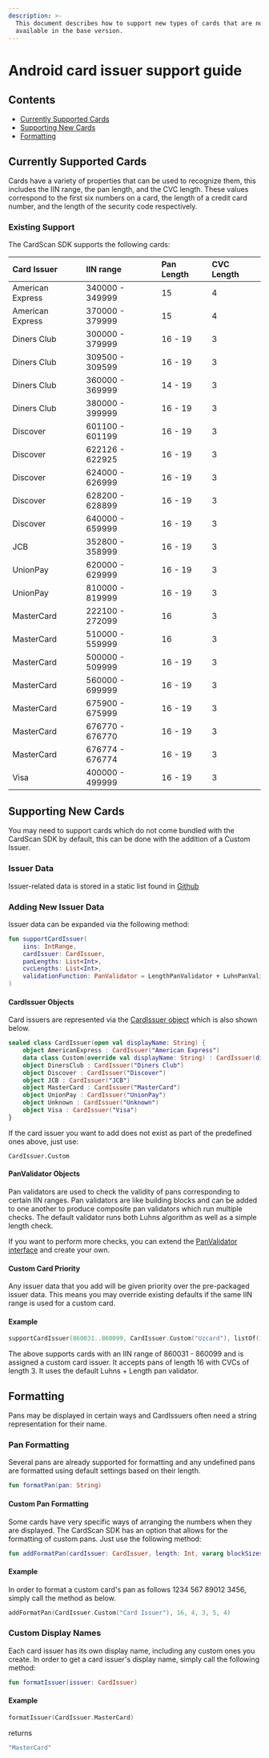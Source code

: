 ```yaml
---
description: >-
  This document describes how to support new types of cards that are not
  available in the base version.
---
```


# Android card issuer support guide

## Contents

* [Currently Supported Cards](android-card-support.md#currently-supported-cards)
* [Supporting New Cards](android-card-support.md#supporting-new-cards)
* [Formatting](android-card-support.md#formatting)

## Currently Supported Cards

Cards have a variety of properties that can be used to recognize them, this includes the IIN range, the pan length, and the CVC length. These values correspond to the first six numbers on a card, the length of a credit card number, and the length of the security code respectively.

### Existing Support

The CardScan SDK supports the following cards:

| Card Issuer | IIN range | Pan Length | CVC Length |
| :--- | :--- | :--- | :--- |
| American Express | 340000 - 349999 | 15 | 4 |
| American Express | 370000 - 379999 | 15 | 4 |
| Diners Club | 300000 - 379999 | 16 - 19 | 3 |
| Diners Club | 309500 - 309599 | 16 - 19 | 3 |
| Diners Club | 360000 - 369999 | 14 - 19 | 3 |
| Diners Club | 380000 - 399999 | 16 - 19 | 3 |
| Discover | 601100 - 601199 | 16 - 19 | 3 |
| Discover | 622126 - 622925 | 16 - 19 | 3 |
| Discover | 624000 - 626999 | 16 - 19 | 3 |
| Discover | 628200 - 628899 | 16 - 19 | 3 |
| Discover | 640000 - 659999 | 16 - 19 | 3 |
| JCB | 352800 - 358999 | 16 - 19 | 3 |
| UnionPay | 620000 - 629999 | 16 - 19 | 3 |
| UnionPay | 810000 - 819999 | 16 - 19 | 3 |
| MasterCard | 222100 - 272099 | 16 | 3 |
| MasterCard | 510000 - 559999 | 16 | 3 |
| MasterCard | 500000 - 509999 | 16 - 19 | 3 |
| MasterCard | 560000 - 699999 | 16 - 19 | 3 |
| MasterCard | 675900 - 675999 | 16 - 19 | 3 |
| MasterCard | 676770 - 676770 | 16 - 19 | 3 |
| MasterCard | 676774 - 676774 | 16 - 19 | 3 |
| Visa | 400000 - 499999 | 16 - 19 | 3 |

## Supporting New Cards

You may need to support cards which do not come bundled with the CardScan SDK by default, this can be done with the addition of a Custom Issuer.

### Issuer Data

Issuer-related data is stored in a static list found in [Github](https://https://github.com/getbouncer/cardscan-android/blob/master/scan-payment/src/main/java/com/getbouncer/scan/payment/card/PaymentCardUtils.kt)

### Adding New Issuer Data

Issuer data can be expanded via the following method:

```kotlin
fun supportCardIssuer(
    iins: IntRange,
    cardIssuer: CardIssuer,
    panLengths: List<Int>,
    cvcLengths: List<Int>,
    validationFunction: PanValidator = LengthPanValidator + LuhnPanValidator
)
```

#### CardIssuer Objects

Card issuers are represented via the [CardIssuer object](https://https://github.com/getbouncer/cardscan-android/blob/master/scan-payment/src/main/java/com/getbouncer/scan/payment/card/CardIssuer.kt) which is also shown below.

```kotlin
sealed class CardIssuer(open val displayName: String) {
    object AmericanExpress : CardIssuer("American Express")
    data class Custom(override val displayName: String) : CardIssuer(displayName)
    object DinersClub : CardIssuer("Diners Club")
    object Discover : CardIssuer("Discover")
    object JCB : CardIssuer("JCB")
    object MasterCard : CardIssuer("MasterCard")
    object UnionPay : CardIssuer("UnionPay")
    object Unknown : CardIssuer("Unknown")
    object Visa : CardIssuer("Visa")
}
```

If the card issuer you want to add does not exist as part of the predefined ones above, just use:

```text
CardIssuer.Custom
```

#### PanValidator Objects

Pan validators are used to check the validity of pans corresponding to certain IIN ranges. Pan validators are like building blocks and can be added to one another to produce composite pan validators which run multiple checks. The default validator runs both Luhns algorithm as well as a simple length check.

If you want to perform more checks, you can extend the [PanValidator interface](https://https://github.com/getbouncer/cardscan-android/blob/master/scan-payment/src/main/java/com/getbouncer/scan/payment/card/PanValidator.kt) and create your own.

#### Custom Card Priority

Any issuer data that you add will be given priority over the pre-packaged issuer data. This means you may override existing defaults if the same IIN range is used for a custom card.

#### Example

```kotlin
supportCardIssuer(860031..860099, CardIssuer.Custom("Uzcard"), listOf(16), listOf(3))
```

The above supports cards with an IIN range of 860031 - 860099 and is assigned a custom card issuer. It accepts pans of length 16 with CVCs of length 3. It uses the default Luhns + Length pan validator.

## Formatting

Pans may be displayed in certain ways and CardIssuers often need a string representation for their name.

### Pan Formatting

Several pans are already supported for formatting and any undefined pans are formatted using default settings based on their length.

```kotlin
fun formatPan(pan: String)
```

#### Custom Pan Formatting

Some cards have very specific ways of arranging the numbers when they are displayed. The CardScan SDK has an option that allows for the formatting of custom pans. Just use the following method:

```kotlin
fun addFormatPan(cardIssuer: CardIssuer, length: Int, vararg blockSizes: Int)
```

#### Example

In order to format a custom card's pan as follows 1234 567 89012 3456, simply call the method as below.

```kotlin
addFormatPan(CardIssuer.Custom("Card Issuer"), 16, 4, 3, 5, 4)
```

### Custom Display Names

Each card issuer has its own display name, including any custom ones you create. In order to get a card issuer's display name, simply call the following method:

```kotlin
fun formatIssuer(issuer: CardIssuer)
```

#### Example

```kotlin
formatIssuer(CardIssuer.MasterCard)
```

returns

```kotlin
"MasterCard"
```

